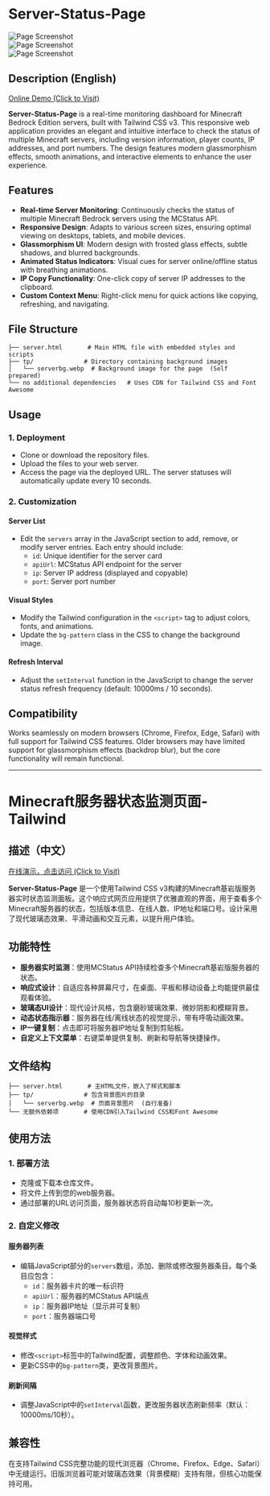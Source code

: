 # Server-Status-Page  

![Page Screenshot](https://github.com/add-qwq/Server-Status-Page/raw/main/1.png)  
![Page Screenshot](https://github.com/add-qwq/Server-Status-Page/raw/main/2.png)  
![Page Screenshot](https://github.com/add-qwq/Server-Status-Page/raw/main/3.png)  


## Description (English)  
[Online Demo (Click to Visit)](https://www.rockaz.top/q2/server)  

**Server-Status-Page** is a real-time monitoring dashboard for Minecraft Bedrock Edition servers, built with Tailwind CSS v3. This responsive web application provides an elegant and intuitive interface to check the status of multiple Minecraft servers, including version information, player counts, IP addresses, and port numbers. The design features modern glassmorphism effects, smooth animations, and interactive elements to enhance the user experience.  


## Features  
- **Real-time Server Monitoring**: Continuously checks the status of multiple Minecraft Bedrock servers using the MCStatus API.  
- **Responsive Design**: Adapts to various screen sizes, ensuring optimal viewing on desktops, tablets, and mobile devices.  
- **Glassmorphism UI**: Modern design with frosted glass effects, subtle shadows, and blurred backgrounds.  
- **Animated Status Indicators**: Visual cues for server online/offline status with breathing animations.  
- **IP Copy Functionality**: One-click copy of server IP addresses to the clipboard.  
- **Custom Context Menu**: Right-click menu for quick actions like copying, refreshing, and navigating.  


## File Structure  
```  
├── server.html       # Main HTML file with embedded styles and scripts  
├── tp/              # Directory containing background images  
│   └── serverbg.webp  # Background image for the page  (Self prepared)
└── no additional dependencies   # Uses CDN for Tailwind CSS and Font Awesome  
```  


## Usage  
### 1. Deployment  
- Clone or download the repository files.  
- Upload the files to your web server.  
- Access the page via the deployed URL. The server statuses will automatically update every 10 seconds.  

### 2. Customization  
#### **Server List**  
- Edit the `servers` array in the JavaScript section to add, remove, or modify server entries. Each entry should include:  
  - `id`: Unique identifier for the server card  
  - `apiUrl`: MCStatus API endpoint for the server  
  - `ip`: Server IP address (displayed and copyable)  
  - `port`: Server port number  

#### **Visual Styles**  
- Modify the Tailwind configuration in the `<script>` tag to adjust colors, fonts, and animations.  
- Update the `bg-pattern` class in the CSS to change the background image.  

#### **Refresh Interval**  
- Adjust the `setInterval` function in the JavaScript to change the server status refresh frequency (default: 10000ms / 10 seconds).  


## Compatibility  
Works seamlessly on modern browsers (Chrome, Firefox, Edge, Safari) with full support for Tailwind CSS features. Older browsers may have limited support for glassmorphism effects (backdrop blur), but the core functionality will remain functional.  


---  


# Minecraft服务器状态监测页面-Tailwind  


## 描述（中文）  
[在线演示，点击访问 (Click to Visit)](https://www.rockaz.top/q2/server)  

**Server-Status-Page** 是一个使用Tailwind CSS v3构建的Minecraft基岩版服务器实时状态监测面板。这个响应式网页应用提供了优雅直观的界面，用于查看多个Minecraft服务器的状态，包括版本信息、在线人数、IP地址和端口号。设计采用了现代玻璃态效果、平滑动画和交互元素，以提升用户体验。  


## 功能特性  
- **服务器实时监测**：使用MCStatus API持续检查多个Minecraft基岩版服务器的状态。  
- **响应式设计**：自适应各种屏幕尺寸，在桌面、平板和移动设备上均能提供最佳观看体验。  
- **玻璃态UI设计**：现代设计风格，包含磨砂玻璃效果、微妙阴影和模糊背景。  
- **动态状态指示器**：服务器在线/离线状态的视觉提示，带有呼吸动画效果。  
- **IP一键复制**：点击即可将服务器IP地址复制到剪贴板。  
- **自定义上下文菜单**：右键菜单提供复制、刷新和导航等快捷操作。  


## 文件结构  
```  
├── server.html       # 主HTML文件，嵌入了样式和脚本  
├── tp/              # 包含背景图片的目录  
│   └── serverbg.webp  # 页面背景图片  (自行准备)
└── 无额外依赖项       # 使用CDN引入Tailwind CSS和Font Awesome  
```  


## 使用方法  
### 1. 部署方法  
- 克隆或下载本仓库文件。  
- 将文件上传到您的web服务器。  
- 通过部署的URL访问页面，服务器状态将自动每10秒更新一次。  

### 2. 自定义修改  
#### **服务器列表**  
- 编辑JavaScript部分的`servers`数组，添加、删除或修改服务器条目。每个条目应包含：  
  - `id`：服务器卡片的唯一标识符  
  - `apiUrl`：服务器的MCStatus API端点  
  - `ip`：服务器IP地址（显示并可复制）  
  - `port`：服务器端口号  

#### **视觉样式**  
- 修改`<script>`标签中的Tailwind配置，调整颜色、字体和动画效果。  
- 更新CSS中的`bg-pattern`类，更改背景图片。  

#### **刷新间隔**  
- 调整JavaScript中的`setInterval`函数，更改服务器状态刷新频率（默认：10000ms/10秒）。  


## 兼容性  
在支持Tailwind CSS完整功能的现代浏览器（Chrome、Firefox、Edge、Safari）中无缝运行。旧版浏览器可能对玻璃态效果（背景模糊）支持有限，但核心功能保持可用。
